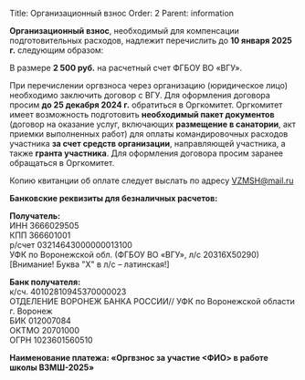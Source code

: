 Title: Организационный взнос
Order: 2
Parent: information

**Организационный взнос**, необходимый для компенсации подготовительных расходов, надлежит перечислить до **10 января 2025 г.** следующим образом:

В размере **2 500 руб.** на расчетный счет ФГБОУ ВО «ВГУ».

При перечислении оргвзноса через организацию (юридическое лицо) необходимо заключить договор с ВГУ. Для оформления договора просим **до 25 декабря 2024 г.** обратиться в Оргкомитет.
Оргкомитет имеет возможность подготовить **необходимый пакет документов** (договор на оказание услуг, включающих **размещение в санатории**, акт приемки выполненных работ) для оплаты командировочных расходов участника **за счет средств организации**, направляющей участника, а также **гранта участника**. Для оформления договора просим заранее обращаться в Оргкомитет.

Копию квитанции об оплате следует выслать по адресу [VZMSH@mail.ru](mailto:vzmsh@mail.ru)

**Банковские реквизиты для безналичных расчетов:**

**Получатель:**  
ИНН 3666029505  
КПП 366601001  
р/счет 03214643000000013100  
УФК по Воронежской обл. (ФГБОУ ВО «ВГУ», л/с 20316Х50290)  
[Внимание! Буква "X" в л/с – латинская!]

**Банк получателя:**  
к/сч. 40102810945370000023  
ОТДЕЛЕНИЕ ВОРОНЕЖ БАНКА РОССИИ// УФК по Воронежской области г. Воронеж  
БИК 012007084  
ОКТМО 20701000  
ОГРН 1023601560510  

**Наименование платежа: «Оргвзнос за участие <ФИО> в работе школы ВЗМШ-2025»**
